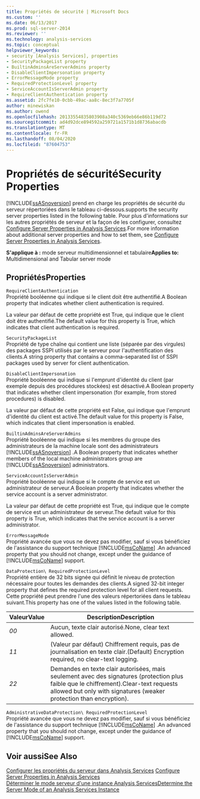 ```yaml
---
title: Propriétés de sécurité | Microsoft Docs
ms.custom: ''
ms.date: 06/13/2017
ms.prod: sql-server-2014
ms.reviewer: ''
ms.technology: analysis-services
ms.topic: conceptual
helpviewer_keywords:
- security [Analysis Services], properties
- SecurityPackageList property
- BuiltinAdminsAreServerAdmins property
- DisableClientImpersonation property
- ErrorMessageMode property
- RequiredProtectionLevel property
- ServiceAccountIsServerAdmin property
- RequireClientAuthentication property
ms.assetid: 2fc7fe10-0cbb-49ac-aa8c-8ec3f7a7705f
author: minewiskan
ms.author: owend
ms.openlocfilehash: 20133554835803908a340c5369eb66e86b119d72
ms.sourcegitcommit: ad4d92dce894592a259721a1571b1d8736abacdb
ms.translationtype: MT
ms.contentlocale: fr-FR
ms.lasthandoff: 08/04/2020
ms.locfileid: "87604753"
---
```

# <a name="security-properties"></a><span data-ttu-id="08a03-102">Propriétés de sécurité</span><span class="sxs-lookup"><span data-stu-id="08a03-102">Security Properties</span></span>
  [!INCLUDE[ssASnoversion](../../includes/ssasnoversion-md.md)] <span data-ttu-id="08a03-103">prend en charge les propriétés de sécurité du serveur répertoriées dans le tableau ci-dessous.</span><span class="sxs-lookup"><span data-stu-id="08a03-103">supports the security server properties listed in the following table.</span></span> <span data-ttu-id="08a03-104">Pour plus d'informations sur les autres propriétés de serveur et la façon de les configurer, consultez [Configure Server Properties in Analysis Services](server-properties-in-analysis-services.md).</span><span class="sxs-lookup"><span data-stu-id="08a03-104">For more information about additional server properties and how to set them, see [Configure Server Properties in Analysis Services](server-properties-in-analysis-services.md).</span></span>  
  
 <span data-ttu-id="08a03-105">**S'applique à :** mode serveur multidimensionnel et tabulaire</span><span class="sxs-lookup"><span data-stu-id="08a03-105">**Applies to:** Multidimensional and Tabular server mode</span></span>  
  
## <a name="properties"></a><span data-ttu-id="08a03-106">Propriétés</span><span class="sxs-lookup"><span data-stu-id="08a03-106">Properties</span></span>  
 `RequireClientAuthentication`  
 <span data-ttu-id="08a03-107">Propriété booléenne qui indique si le client doit être authentifié.</span><span class="sxs-lookup"><span data-stu-id="08a03-107">A Boolean property that indicates whether client authentication is required.</span></span>  
  
 <span data-ttu-id="08a03-108">La valeur par défaut de cette propriété est True, qui indique que le client doit être authentifié.</span><span class="sxs-lookup"><span data-stu-id="08a03-108">The default value for this property is True, which indicates that client authentication is required.</span></span>  
  
 `SecurityPackageList`  
 <span data-ttu-id="08a03-109">Propriété de type chaîne qui contient une liste (séparée par des virgules) des packages SSPI utilisés par le serveur pour l'authentification des clients.</span><span class="sxs-lookup"><span data-stu-id="08a03-109">A string property that contains a comma-separated list of SSPI packages used by server for client authentication.</span></span>  
  
 `DisableClientImpersonation`  
 <span data-ttu-id="08a03-110">Propriété booléenne qui indique si l'emprunt d'identité du client (par exemple depuis des procédures stockées) est désactivé.</span><span class="sxs-lookup"><span data-stu-id="08a03-110">A Boolean property that indicates whether client impersonation (for example, from stored procedures) is disabled.</span></span>  
  
 <span data-ttu-id="08a03-111">La valeur par défaut de cette propriété est False, qui indique que l'emprunt d'identité du client est activé.</span><span class="sxs-lookup"><span data-stu-id="08a03-111">The default value for this property is False, which indicates that client impersonation is enabled.</span></span>  
  
 `BuiltinAdminsAreServerAdmins`  
 <span data-ttu-id="08a03-112">Propriété booléenne qui indique si les membres du groupe des administrateurs de la machine locale sont des administrateurs [!INCLUDE[ssASnoversion](../../includes/ssasnoversion-md.md)] .</span><span class="sxs-lookup"><span data-stu-id="08a03-112">A Boolean property that indicates whether members of the local machine administrators group are [!INCLUDE[ssASnoversion](../../includes/ssasnoversion-md.md)] administrators.</span></span>  
  
 `ServiceAccountIsServerAdmin`  
 <span data-ttu-id="08a03-113">Propriété booléenne qui indique si le compte de service est un administrateur de serveur.</span><span class="sxs-lookup"><span data-stu-id="08a03-113">A Boolean property that indicates whether the service account is a server administrator.</span></span>  
  
 <span data-ttu-id="08a03-114">La valeur par défaut de cette propriété est True, qui indique que le compte de service est un administrateur de serveur.</span><span class="sxs-lookup"><span data-stu-id="08a03-114">The default value for this property is True, which indicates that the service account is a server administrator.</span></span>  
  
 `ErrorMessageMode`  
 <span data-ttu-id="08a03-115">Propriété avancée que vous ne devez pas modifier, sauf si vous bénéficiez de l'assistance du support technique [!INCLUDE[msCoName](../../includes/msconame-md.md)] .</span><span class="sxs-lookup"><span data-stu-id="08a03-115">An advanced property that you should not change, except under the guidance of [!INCLUDE[msCoName](../../includes/msconame-md.md)] support.</span></span>  
  
 `DataProtection\ RequiredProtectionLevel`  
 <span data-ttu-id="08a03-116">Propriété entière de 32 bits signée qui définit le niveau de protection nécessaire pour toutes les demandes des clients.</span><span class="sxs-lookup"><span data-stu-id="08a03-116">A signed 32-bit integer property that defines the required protection level for all client requests.</span></span> <span data-ttu-id="08a03-117">Cette propriété peut prendre l'une des valeurs répertoriées dans le tableau suivant.</span><span class="sxs-lookup"><span data-stu-id="08a03-117">This property has one of the values listed in the following table.</span></span>  
  
|<span data-ttu-id="08a03-118">Valeur</span><span class="sxs-lookup"><span data-stu-id="08a03-118">Value</span></span>|<span data-ttu-id="08a03-119">Description</span><span class="sxs-lookup"><span data-stu-id="08a03-119">Description</span></span>|  
|-----------|-----------------|  
|<span data-ttu-id="08a03-120">*0*</span><span class="sxs-lookup"><span data-stu-id="08a03-120">*0*</span></span>|<span data-ttu-id="08a03-121">Aucun, texte clair autorisé.</span><span class="sxs-lookup"><span data-stu-id="08a03-121">None, clear text allowed.</span></span>|  
|<span data-ttu-id="08a03-122">*1*</span><span class="sxs-lookup"><span data-stu-id="08a03-122">*1*</span></span>|<span data-ttu-id="08a03-123">(Valeur par défaut) Chiffrement requis, pas de journalisation en texte clair.</span><span class="sxs-lookup"><span data-stu-id="08a03-123">(Default) Encryption required, no clear-text logging.</span></span>|  
|<span data-ttu-id="08a03-124">*2*</span><span class="sxs-lookup"><span data-stu-id="08a03-124">*2*</span></span>|<span data-ttu-id="08a03-125">Demandes en texte clair autorisées, mais seulement avec des signatures (protection plus faible que le chiffrement).</span><span class="sxs-lookup"><span data-stu-id="08a03-125">Clear-text requests allowed but only with signatures (weaker protection than encryption).</span></span>|  
  
 `AdministrativeDataProtection\ RequiredProtectionLevel`  
 <span data-ttu-id="08a03-126">Propriété avancée que vous ne devez pas modifier, sauf si vous bénéficiez de l'assistance du support technique [!INCLUDE[msCoName](../../includes/msconame-md.md)] .</span><span class="sxs-lookup"><span data-stu-id="08a03-126">An advanced property that you should not change, except under the guidance of [!INCLUDE[msCoName](../../includes/msconame-md.md)] support.</span></span>  
  
## <a name="see-also"></a><span data-ttu-id="08a03-127">Voir aussi</span><span class="sxs-lookup"><span data-stu-id="08a03-127">See Also</span></span>  
 <span data-ttu-id="08a03-128">[Configurer les propriétés du serveur dans Analysis Services](server-properties-in-analysis-services.md) </span><span class="sxs-lookup"><span data-stu-id="08a03-128">[Configure Server Properties in Analysis Services](server-properties-in-analysis-services.md) </span></span>  
 [<span data-ttu-id="08a03-129">Déterminer le mode serveur d'une instance Analysis Services</span><span class="sxs-lookup"><span data-stu-id="08a03-129">Determine the Server Mode of an Analysis Services Instance</span></span>](../instances/determine-the-server-mode-of-an-analysis-services-instance.md)  
  
  
